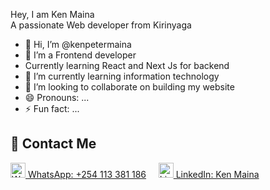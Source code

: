 Hey, I am Ken Maina  
A passionate Web developer from Kirinyaga

- 👋 Hi, I’m @kenpetermaina
- 👀 I’m a Frontend developer
- Currently learning React and Next Js for backend
- 🌱 I’m currently learning information technology
- 💞️ I’m looking to collaborate on building my website
- 😄 Pronouns: ...
- ⚡ Fun fact: ...

## 📱 Contact Me

[<img src="https://cdn.jsdelivr.net/gh/simple-icons/simple-icons/icons/whatsapp.svg" alt="WhatsApp" width="24"/> WhatsApp: +254 113 381 186](https://wa.me/254113381186)
&nbsp; &nbsp;
[<img src="https://cdn.jsdelivr.net/gh/simple-icons/simple-icons/icons/linkedin.svg" alt="LinkedIn" width="24"/> LinkedIn: Ken Maina](https://www.linkedin.com/in/ken-maina)

<!---
kenpetermaina/kenpetermaina is a ✨ special ✨ repository because its `README.md` (this file) appears on your GitHub profile.
You can click the Preview link to take a look at your changes.
-->
